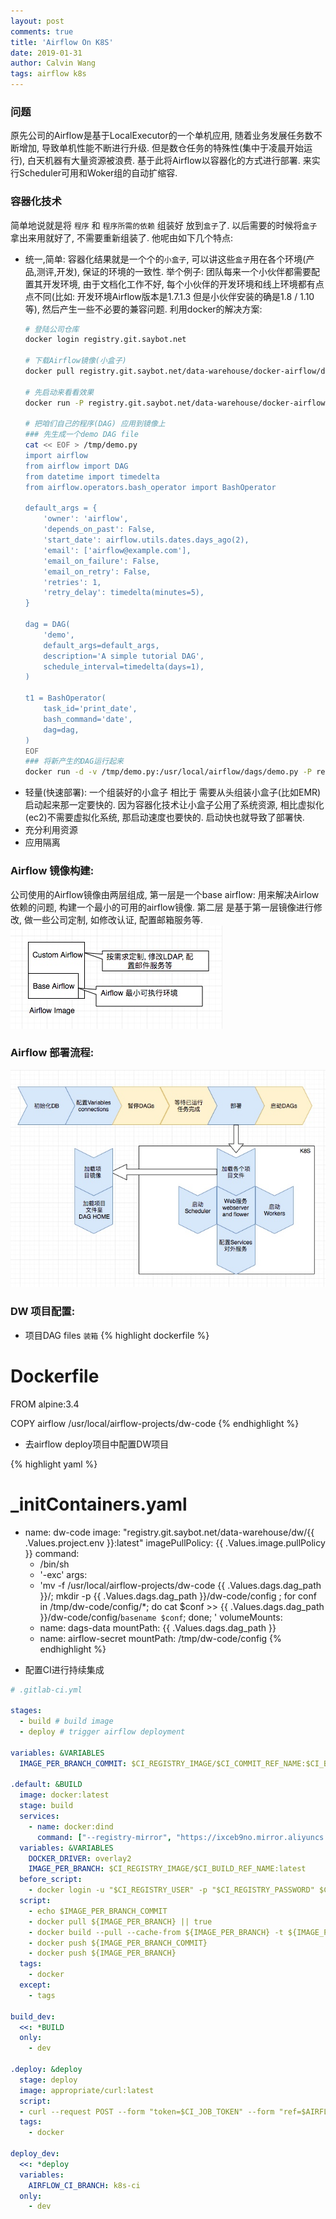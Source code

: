 ```yaml
---
layout: post
comments: true
title: 'Airflow On K8S'
date: 2019-01-31
author: Calvin Wang
tags: airflow k8s
---
```


### 问题
原先公司的Airflow是基于LocalExecutor的一个单机应用,  随着业务发展任务数不断增加, 导致单机性能不断进行升级. 但是数仓任务的特殊性(集中于凌晨开始运行), 白天机器有大量资源被浪费. 基于此将Airflow以容器化的方式进行部署. 来实行Scheduler可用和Woker组的自动扩缩容.


### 容器化技术
简单地说就是将 `程序` 和 `程序所需的依赖` 组装好 放到`盒子`了.  以后需要的时候将`盒子`拿出来用就好了, 不需要重新组装了.
他呢由如下几个特点:

* 统一,简单: 容器化结果就是一个个的`小盒子`, 可以讲这些`盒子`用在各个环境(产品,测评,开发), 保证的环境的一致性.
  举个例子:
    团队每来一个小伙伴都需要配置其开发环境, 由于文档化工作不好, 每个小伙伴的开发环境和线上环境都有点点不同(比如: 开发环境Airflow版本是1.7.1.3 但是小伙伴安装的确是1.8 / 1.10等), 然后产生一些不必要的兼容问题.
  利用docker的解决方案:
  ```bash
  # 登陆公司仓库
  docker login registry.git.saybot.net 
  
  # 下载Airflow镜像(小盒子)
  docker pull registry.git.saybot.net/data-warehouse/docker-airflow/docker-airflow:1.10.1
  
  # 先启动来看看效果
  docker run -P registry.git.saybot.net/data-warehouse/docker-airflow/docker-airflow:1.10.1
  
  # 把咱们自己的程序(DAG) 应用到镜像上
  ### 先生成一个demo DAG file
  cat << EOF > /tmp/demo.py
  import airflow
  from airflow import DAG
  from datetime import timedelta
  from airflow.operators.bash_operator import BashOperator
  
  default_args = {
      'owner': 'airflow',
      'depends_on_past': False,
      'start_date': airflow.utils.dates.days_ago(2),
      'email': ['airflow@example.com'],
      'email_on_failure': False,
      'email_on_retry': False,
      'retries': 1,
      'retry_delay': timedelta(minutes=5),
  }
  
  dag = DAG(
      'demo',
      default_args=default_args,
      description='A simple tutorial DAG',
      schedule_interval=timedelta(days=1),
  )
  
  t1 = BashOperator(
      task_id='print_date',
      bash_command='date',
      dag=dag,
  )
  EOF
  ### 将新产生的DAG运行起来
  docker run -d -v /tmp/demo.py:/usr/local/airflow/dags/demo.py -P registry.git.saybot.net/data-warehouse/docker-airflow/docker-airflow:1.10.1

  ```
* 轻量(快速部署): 一个组装好的小盒子 相比于 需要从头组装小盒子(比如EMR)启动起来那一定要快的. 因为容器化技术让小盒子公用了系统资源, 相比虚拟化(ec2)不需要虚拟化系统, 那启动速度也要快的. 启动快也就导致了部署快.
* 充分利用资源
* 应用隔离


### Airflow 镜像构建:
公司使用的Airflow镜像由两层组成, 第一层是一个base airflow: 用来解决Airlow依赖的问题, 构建一个最小的可用的airflow镜像. 第二层 是基于第一层镜像进行修改, 做一些公司定制, 如修改认证, 配置邮箱服务等.
![IMAGE](/assets/img/20190131/83DB99F0F2E862CC4C86574CAD9941CE.jpg)

### Airflow 部署流程:
![IMAGE](/assets/img/20190131/D66DBFA485AAF6E60E10E1BAC87AA4FB.jpg)

### DW 项目配置:

* 项目DAG files `装箱`
{% highlight dockerfile %}
# Dockerfile

FROM alpine:3.4

COPY airflow /usr/local/airflow-projects/dw-code
{% endhighlight %}

* 去airflow deploy项目中配置DW项目

{% highlight yaml %}
# _initContainers.yaml

- name: dw-code
  image: "registry.git.saybot.net/data-warehouse/dw/\{\{ .Values.project.env \}\}:latest"
  imagePullPolicy: \{\{ .Values.image.pullPolicy \}\}
  command:
    - /bin/sh
    - '-exc'
  args:
    - 'mv -f /usr/local/airflow-projects/dw-code \{\{ .Values.dags.dag_path \}\}/;
      mkdir -p \{\{ .Values.dags.dag_path \}\}/dw-code/config ;
      for conf in /tmp/dw-code/config/*; do cat $conf >> \{\{ .Values.dags.dag_path \}\}/dw-code/config/`basename $conf`; done;
      '
  volumeMounts:
    - name: dags-data
      mountPath: \{\{ .Values.dags.dag_path \}\}
    - name: airflow-secret
      mountPath: /tmp/dw-code/config
{% endhighlight %}

* 配置CI进行持续集成

```yaml
# .gitlab-ci.yml

stages:
  - build # build image
  - deploy # trigger airflow deployment

variables: &VARIABLES
  IMAGE_PER_BRANCH_COMMIT: $CI_REGISTRY_IMAGE/$CI_COMMIT_REF_NAME:$CI_BUILD_REF

.default: &BUILD
  image: docker:latest
  stage: build
  services:
    - name: docker:dind
      command: ["--registry-mirror", "https://ixceb9no.mirror.aliyuncs.com"]
  variables: &VARIABLES
    DOCKER_DRIVER: overlay2
    IMAGE_PER_BRANCH: $CI_REGISTRY_IMAGE/$CI_BUILD_REF_NAME:latest
  before_script:
    - docker login -u "$CI_REGISTRY_USER" -p "$CI_REGISTRY_PASSWORD" $CI_REGISTRY
  script:
    - echo $IMAGE_PER_BRANCH_COMMIT
    - docker pull ${IMAGE_PER_BRANCH} || true
    - docker build --pull --cache-from ${IMAGE_PER_BRANCH} -t ${IMAGE_PER_BRANCH_COMMIT} -t ${IMAGE_PER_BRANCH} --build-arg CI_JOB_TOKEN=$CI_JOB_TOKEN .
    - docker push ${IMAGE_PER_BRANCH_COMMIT}
    - docker push ${IMAGE_PER_BRANCH}
  tags:
    - docker
  except:
    - tags

build_dev:
  <<: *BUILD
  only:
    - dev

.deploy: &deploy
  stage: deploy
  image: appropriate/curl:latest
  script:
  - curl --request POST --form "token=$CI_JOB_TOKEN" --form "ref=$AIRFLOW_CI_BRANCH" https://git.saybot.net/api/v4/projects/1711/trigger/pipeline
  tags:
    - docker

deploy_dev:
  <<: *deploy
  variables:
    AIRFLOW_CI_BRANCH: k8s-ci
  only:
    - dev
```
